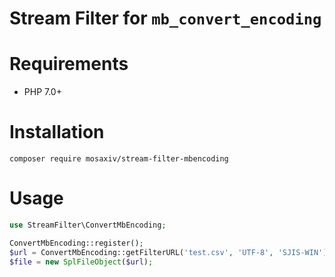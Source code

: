 # Stream Filter for `mb_convert_encoding`

# Requirements

- PHP 7.0+

# Installation

```
composer require mosaxiv/stream-filter-mbencoding
```

# Usage

```php
use StreamFilter\ConvertMbEncoding;

ConvertMbEncoding::register();
$url = ConvertMbEncoding::getFilterURL('test.csv', 'UTF-8', 'SJIS-WIN');
$file = new SplFileObject($url);
```
